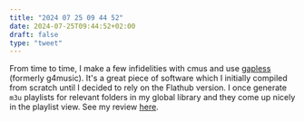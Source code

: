 ```yaml
---
title: "2024 07 25 09 44 52"
date: 2024-07-25T09:44:52+02:00
draft: false
type: "tweet"
---
```


From time to time, I make a few infidelities with cmus and use [gapless](https://github.com/neithern/g4music) (formerly g4music). It's a great piece of software which I initially compiled from scratch until I decided to rely on the Flathub version. I once generate `m3u` playlists for relevant folders in my global library and they come up nicely in the playlist view. See my review [here](/posts/g4music).
